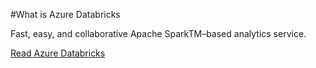 #What is Azure Databricks

Fast, easy, and collaborative Apache SparkTM–based analytics service.

[Read Azure Databricks](https://docs.microsoft.com/en-us/azure/azure-databricks/)



